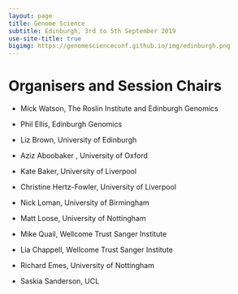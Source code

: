 ```yaml
---
layout: page
title: Genome Science
subtitle: Edinburgh, 3rd to 5th September 2019
use-site-title: true
bigimg: https://genomescienceconf.github.io/img/edinburgh.png
---
```


# Organisers and Session Chairs
 
* Mick Watson, The Roslin Institute and Edinburgh Genomics
* Phil Ellis, Edinburgh Genomics
* Liz Brown, University of Edinburgh

* Aziz Aboobaker , University of Oxford
* Kate Baker, University of Liverpool
* Christine Hertz-Fowler, University of Liverpool
* Nick Loman, University of Birmingham
* Matt Loose, University of Nottingham
* Mike Quail, Wellcome Trust Sanger Institute
* Lia Chappell, Wellcome Trust Sanger Institute
* Richard Emes, University of Nottingham
* Saskia Sanderson, UCL


